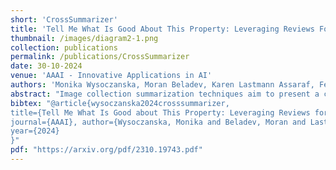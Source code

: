 ```yaml
---
short: 'CrossSummarizer'
title: 'Tell Me What Is Good About This Property: Leveraging Reviews For Segment-Personalized Image Collection Summarization'
thumbnail: /images/diagram2-1.png
collection: publications
permalink: /publications/CrossSummarizer
date: 30-10-2024
venue: 'AAAI - Innovative Applications in AI'
authors: 'Monika Wysoczanska, Moran Beladev, Karen Lastmann Assaraf, Fengjun Wang, Ofri Kleinfeld, Gil Amsalem, Hadas Harush Boker'
abstract: "Image collection summarization techniques aim to present a compact representation of an image gallery through a carefully selected subset of images that captures its semantic content. When it comes to web content, however, the ideal selection can vary based on the user's specific intentions and preferences. This is particularly relevant at Booking.com, where presenting properties and their visual summaries that align with users' expectations is crucial. To address this challenge, we consider user intentions in the summarization of property visuals by analyzing property reviews and extracting the most significant aspects mentioned by users. By incorporating the insights from reviews in our visual summaries, we enhance the summaries by presenting the relevant content to a user. Moreover, we achieve it without the need for costly annotations. Our experiments, including human perceptual studies, demonstrate the superiority of our cross-modal approach, which we coin as \emph{CrossSummarizer} over the no-personalization and image-based clustering baselines."
bibtex: "@article{wysoczanska2024crosssummarizer, 
title={Tell Me What Is Good about This Property: Leveraging Reviews for Segment-Personalized Image Collection Summarization},
journal={AAAI}, author={Wysoczanska, Monika and Beladev, Moran and Lastmann Assaraf, Karen and Wang, Fengjun and Kleinfeld, Ofri and Amsalem, Gil and Harush Boke, Hadas}, 
year={2024}
}"
pdf: "https://arxiv.org/pdf/2310.19743.pdf"
---
```


